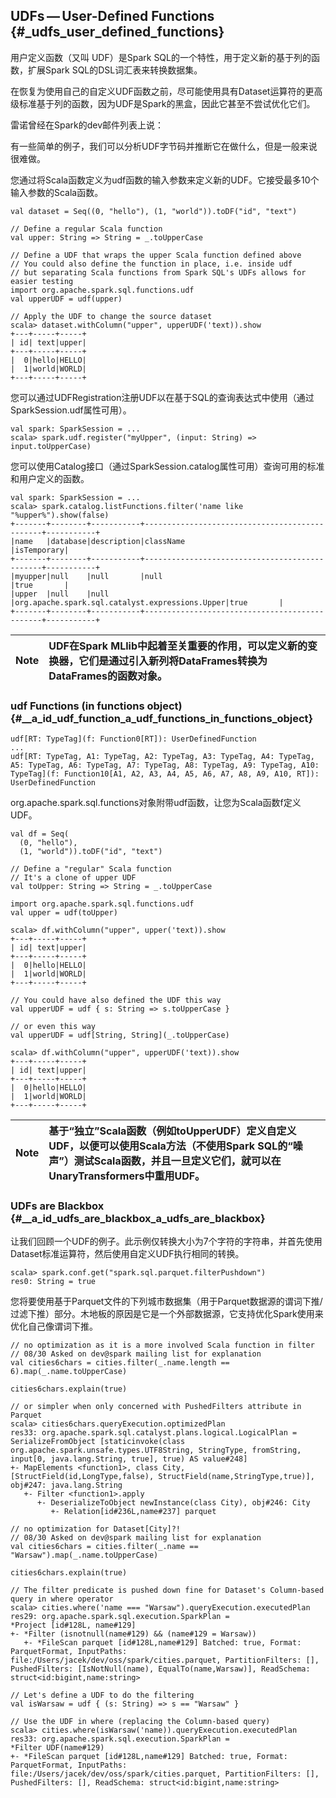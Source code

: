 ## UDFs — User-Defined Functions {#_udfs_user_defined_functions}

用户定义函数（又叫 UDF）是Spark SQL的一个特性，用于定义新的基于列的函数，扩展Spark SQL的DSL词汇表来转换数据集。

在恢复为使用自己的自定义UDF函数之前，尽可能使用具有Dataset运算符的更高级标准基于列的函数，因为UDF是Spark的黑盒，因此它甚至不尝试优化它们。

雷诺曾经在Spark的dev邮件列表上说：

有一些简单的例子，我们可以分析UDF字节码并推断它在做什么，但是一般来说很难做。

您通过将Scala函数定义为udf函数的输入参数来定义新的UDF。它接受最多10个输入参数的Scala函数。

```
val dataset = Seq((0, "hello"), (1, "world")).toDF("id", "text")

// Define a regular Scala function
val upper: String => String = _.toUpperCase

// Define a UDF that wraps the upper Scala function defined above
// You could also define the function in place, i.e. inside udf
// but separating Scala functions from Spark SQL's UDFs allows for easier testing
import org.apache.spark.sql.functions.udf
val upperUDF = udf(upper)

// Apply the UDF to change the source dataset
scala> dataset.withColumn("upper", upperUDF('text)).show
+---+-----+-----+
| id| text|upper|
+---+-----+-----+
|  0|hello|HELLO|
|  1|world|WORLD|
+---+-----+-----+
```

您可以通过UDFRegistration注册UDF以在基于SQL的查询表达式中使用（通过SparkSession.udf属性可用）。

```
val spark: SparkSession = ...
scala> spark.udf.register("myUpper", (input: String) => input.toUpperCase)
```

您可以使用Catalog接口（通过SparkSession.catalog属性可用）查询可用的标准和用户定义的函数。

```
val spark: SparkSession = ...
scala> spark.catalog.listFunctions.filter('name like "%upper%").show(false)
+-------+--------+-----------+-----------------------------------------------+-----------+
|name   |database|description|className                                      |isTemporary|
+-------+--------+-----------+-----------------------------------------------+-----------+
|myupper|null    |null       |null                                           |true       |
|upper  |null    |null       |org.apache.spark.sql.catalyst.expressions.Upper|true       |
+-------+--------+-----------+-----------------------------------------------+-----------+
```

| Note | UDF在Spark MLlib中起着至关重要的作用，可以定义新的变换器，它们是通过引入新列将DataFrames转换为DataFrames的函数对象。 |
| :---: | :--- |


### udf Functions \(in functions object\) {#__a_id_udf_function_a_udf_functions_in_functions_object}

```
udf[RT: TypeTag](f: Function0[RT]): UserDefinedFunction
...
udf[RT: TypeTag, A1: TypeTag, A2: TypeTag, A3: TypeTag, A4: TypeTag, A5: TypeTag, A6: TypeTag, A7: TypeTag, A8: TypeTag, A9: TypeTag, A10: TypeTag](f: Function10[A1, A2, A3, A4, A5, A6, A7, A8, A9, A10, RT]): UserDefinedFunction
```

org.apache.spark.sql.functions对象附带udf函数，让您为Scala函数f定义UDF。

```
val df = Seq(
  (0, "hello"),
  (1, "world")).toDF("id", "text")

// Define a "regular" Scala function
// It's a clone of upper UDF
val toUpper: String => String = _.toUpperCase

import org.apache.spark.sql.functions.udf
val upper = udf(toUpper)

scala> df.withColumn("upper", upper('text)).show
+---+-----+-----+
| id| text|upper|
+---+-----+-----+
|  0|hello|HELLO|
|  1|world|WORLD|
+---+-----+-----+

// You could have also defined the UDF this way
val upperUDF = udf { s: String => s.toUpperCase }

// or even this way
val upperUDF = udf[String, String](_.toUpperCase)

scala> df.withColumn("upper", upperUDF('text)).show
+---+-----+-----+
| id| text|upper|
+---+-----+-----+
|  0|hello|HELLO|
|  1|world|WORLD|
+---+-----+-----+
```

| Note | 基于“独立”Scala函数（例如toUpperUDF）定义自定义UDF，以便可以使用Scala方法（不使用Spark SQL的“噪声”）测试Scala函数，并且一旦定义它们，就可以在UnaryTransformers中重用UDF。 |
| :---: | :--- |


### UDFs are Blackbox {#__a_id_udfs_are_blackbox_a_udfs_are_blackbox}

让我们回顾一个UDF的例子。此示例仅转换大小为7个字符的字符串，并首先使用Dataset标准运算符，然后使用自定义UDF执行相同的转换。

```
scala> spark.conf.get("spark.sql.parquet.filterPushdown")
res0: String = true
```

您将要使用基于Parquet文件的下列城市数据集（用于Parquet数据源的谓词下推/过滤下推）部分。木地板的原因是它是一个外部数据源，它支持优化Spark使用来优化自己像谓词下推。

```
// no optimization as it is a more involved Scala function in filter
// 08/30 Asked on dev@spark mailing list for explanation
val cities6chars = cities.filter(_.name.length == 6).map(_.name.toUpperCase)

cities6chars.explain(true)

// or simpler when only concerned with PushedFilters attribute in Parquet
scala> cities6chars.queryExecution.optimizedPlan
res33: org.apache.spark.sql.catalyst.plans.logical.LogicalPlan =
SerializeFromObject [staticinvoke(class org.apache.spark.unsafe.types.UTF8String, StringType, fromString, input[0, java.lang.String, true], true) AS value#248]
+- MapElements <function1>, class City, [StructField(id,LongType,false), StructField(name,StringType,true)], obj#247: java.lang.String
   +- Filter <function1>.apply
      +- DeserializeToObject newInstance(class City), obj#246: City
         +- Relation[id#236L,name#237] parquet

// no optimization for Dataset[City]?!
// 08/30 Asked on dev@spark mailing list for explanation
val cities6chars = cities.filter(_.name == "Warsaw").map(_.name.toUpperCase)

cities6chars.explain(true)

// The filter predicate is pushed down fine for Dataset's Column-based query in where operator
scala> cities.where('name === "Warsaw").queryExecution.executedPlan
res29: org.apache.spark.sql.execution.SparkPlan =
*Project [id#128L, name#129]
+- *Filter (isnotnull(name#129) && (name#129 = Warsaw))
   +- *FileScan parquet [id#128L,name#129] Batched: true, Format: ParquetFormat, InputPaths: file:/Users/jacek/dev/oss/spark/cities.parquet, PartitionFilters: [], PushedFilters: [IsNotNull(name), EqualTo(name,Warsaw)], ReadSchema: struct<id:bigint,name:string>

// Let's define a UDF to do the filtering
val isWarsaw = udf { (s: String) => s == "Warsaw" }

// Use the UDF in where (replacing the Column-based query)
scala> cities.where(isWarsaw('name)).queryExecution.executedPlan
res33: org.apache.spark.sql.execution.SparkPlan =
*Filter UDF(name#129)
+- *FileScan parquet [id#128L,name#129] Batched: true, Format: ParquetFormat, InputPaths: file:/Users/jacek/dev/oss/spark/cities.parquet, PartitionFilters: [], PushedFilters: [], ReadSchema: struct<id:bigint,name:string>
```

















